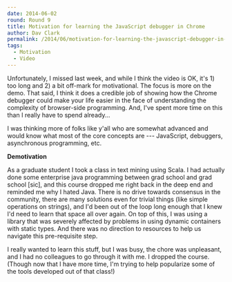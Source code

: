 ```yaml
---
date: 2014-06-02
round: Round 9
title: Motivation for learning the JavaScript debugger in Chrome
author: Dav Clark
permalink: /2014/06/motivation-for-learning-the-javascript-debugger-in-chrome/
tags:
  - Motivation
  - Video
---
```

Unfortunately, I missed last week, and while I think the video is OK, it's 1) too long and 2) a bit off-mark for motivational. The focus is more on the demo. That said, I think it does a credible job of showing how the Chrome debugger could make your life easier in the face of understanding the complexity of browser-side programming. And, I've spent more time on this than I really have to spend already...

I was thinking more of folks like y'all who are somewhat advanced and would know what most of the core concepts are --- JavaScript, debuggers, asynchronous programming, etc.



**Demotivation**

As a graduate student I took a class in text mining using Scala. I had actually done some enterprise java programming between grad school and grad school [sic], and this course dropped me right back in the deep end and reminded me why I hated Java. There is no drive towards consensus in the community, there are many solutions even for trivial things (like simple operations on strings), and I'd been out of the loop long enough that I knew I'd need to learn that space all over again. On top of this, I was using a library that was severely affected by problems in using dynamic containers with static types. And there was no direction to resources to help us navigate this pre-requisite step.

I really wanted to learn this stuff, but I was busy, the chore was unpleasant, and I had no colleagues to go through it with me. I dropped the course. (Though now that I have more time, I'm trying to help popularize some of the tools developed out of that class!)
